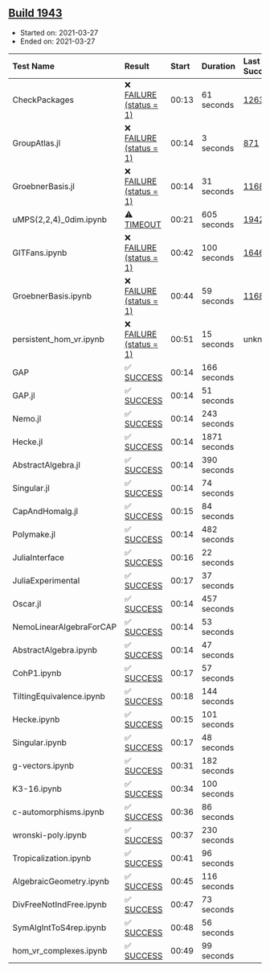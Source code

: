 ## [Build 1943](https://oscarci.mathematik.uni-kl.de/job/oscar-stable/1943/)

* Started on: 2021-03-27
* Ended on: 2021-03-27

| Test Name    | Result | Start | Duration | Last Success | First Failure |
|:-------------|:-------|:------|:---------|:-------------|:--------------|
| CheckPackages | ❌ [FAILURE (status = 1)](https://oscarci.mathematik.uni-kl.de/job/oscar-stable/1943/artifact/logs/build-1943/CheckPackages.log) | 00:13 | 61 seconds | [1263](https://oscarci.mathematik.uni-kl.de/job/oscar-stable/1263/) | [1264](https://oscarci.mathematik.uni-kl.de/job/oscar-stable/1264/) |
| GroupAtlas.jl | ❌ [FAILURE (status = 1)](https://oscarci.mathematik.uni-kl.de/job/oscar-stable/1943/artifact/logs/build-1943/GroupAtlas.jl.log) | 00:14 | 3 seconds | [871](https://oscarci.mathematik.uni-kl.de/job/oscar-stable/871/) | [872](https://oscarci.mathematik.uni-kl.de/job/oscar-stable/872/) |
| GroebnerBasis.jl | ❌ [FAILURE (status = 1)](https://oscarci.mathematik.uni-kl.de/job/oscar-stable/1943/artifact/logs/build-1943/GroebnerBasis.jl.log) | 00:14 | 31 seconds | [1168](https://oscarci.mathematik.uni-kl.de/job/oscar-stable/1168/) | [1169](https://oscarci.mathematik.uni-kl.de/job/oscar-stable/1169/) |
| uMPS(2,2,4)_0dim.ipynb | ⚠ [TIMEOUT](https://oscarci.mathematik.uni-kl.de/job/oscar-stable/1943/artifact/logs/build-1943/uMPS-2-2-4-_0dim.ipynb.log) | 00:21 | 605 seconds | [1942](https://oscarci.mathematik.uni-kl.de/job/oscar-stable/1942/) | [1943](https://oscarci.mathematik.uni-kl.de/job/oscar-stable/1943/) |
| GITFans.ipynb | ❌ [FAILURE (status = 1)](https://oscarci.mathematik.uni-kl.de/job/oscar-stable/1943/artifact/logs/build-1943/GITFans.ipynb.log) | 00:42 | 100 seconds | [1646](https://oscarci.mathematik.uni-kl.de/job/oscar-stable/1646/) | [1647](https://oscarci.mathematik.uni-kl.de/job/oscar-stable/1647/) |
| GroebnerBasis.ipynb | ❌ [FAILURE (status = 1)](https://oscarci.mathematik.uni-kl.de/job/oscar-stable/1943/artifact/logs/build-1943/GroebnerBasis.ipynb.log) | 00:44 | 59 seconds | [1168](https://oscarci.mathematik.uni-kl.de/job/oscar-stable/1168/) | [1169](https://oscarci.mathematik.uni-kl.de/job/oscar-stable/1169/) |
| persistent_hom_vr.ipynb | ❌ [FAILURE (status = 1)](https://oscarci.mathematik.uni-kl.de/job/oscar-stable/1943/artifact/logs/build-1943/persistent_hom_vr.ipynb.log) | 00:51 | 15 seconds | unknown | unknown |
| GAP | ✅ [SUCCESS](https://oscarci.mathematik.uni-kl.de/job/oscar-stable/1943/artifact/logs/build-1943/GAP.log) | 00:14 | 166 seconds |  |  |
| GAP.jl | ✅ [SUCCESS](https://oscarci.mathematik.uni-kl.de/job/oscar-stable/1943/artifact/logs/build-1943/GAP.jl.log) | 00:14 | 51 seconds |  |  |
| Nemo.jl | ✅ [SUCCESS](https://oscarci.mathematik.uni-kl.de/job/oscar-stable/1943/artifact/logs/build-1943/Nemo.jl.log) | 00:14 | 243 seconds |  |  |
| Hecke.jl | ✅ [SUCCESS](https://oscarci.mathematik.uni-kl.de/job/oscar-stable/1943/artifact/logs/build-1943/Hecke.jl.log) | 00:14 | 1871 seconds |  |  |
| AbstractAlgebra.jl | ✅ [SUCCESS](https://oscarci.mathematik.uni-kl.de/job/oscar-stable/1943/artifact/logs/build-1943/AbstractAlgebra.jl.log) | 00:14 | 390 seconds |  |  |
| Singular.jl | ✅ [SUCCESS](https://oscarci.mathematik.uni-kl.de/job/oscar-stable/1943/artifact/logs/build-1943/Singular.jl.log) | 00:14 | 74 seconds |  |  |
| CapAndHomalg.jl | ✅ [SUCCESS](https://oscarci.mathematik.uni-kl.de/job/oscar-stable/1943/artifact/logs/build-1943/CapAndHomalg.jl.log) | 00:15 | 84 seconds |  |  |
| Polymake.jl | ✅ [SUCCESS](https://oscarci.mathematik.uni-kl.de/job/oscar-stable/1943/artifact/logs/build-1943/Polymake.jl.log) | 00:14 | 482 seconds |  |  |
| JuliaInterface | ✅ [SUCCESS](https://oscarci.mathematik.uni-kl.de/job/oscar-stable/1943/artifact/logs/build-1943/JuliaInterface.log) | 00:16 | 22 seconds |  |  |
| JuliaExperimental | ✅ [SUCCESS](https://oscarci.mathematik.uni-kl.de/job/oscar-stable/1943/artifact/logs/build-1943/JuliaExperimental.log) | 00:17 | 37 seconds |  |  |
| Oscar.jl | ✅ [SUCCESS](https://oscarci.mathematik.uni-kl.de/job/oscar-stable/1943/artifact/logs/build-1943/Oscar.jl.log) | 00:14 | 457 seconds |  |  |
| NemoLinearAlgebraForCAP | ✅ [SUCCESS](https://oscarci.mathematik.uni-kl.de/job/oscar-stable/1943/artifact/logs/build-1943/NemoLinearAlgebraForCAP.log) | 00:14 | 53 seconds |  |  |
| AbstractAlgebra.ipynb | ✅ [SUCCESS](https://oscarci.mathematik.uni-kl.de/job/oscar-stable/1943/artifact/logs/build-1943/AbstractAlgebra.ipynb.log) | 00:14 | 47 seconds |  |  |
| CohP1.ipynb | ✅ [SUCCESS](https://oscarci.mathematik.uni-kl.de/job/oscar-stable/1943/artifact/logs/build-1943/CohP1.ipynb.log) | 00:17 | 57 seconds |  |  |
| TiltingEquivalence.ipynb | ✅ [SUCCESS](https://oscarci.mathematik.uni-kl.de/job/oscar-stable/1943/artifact/logs/build-1943/TiltingEquivalence.ipynb.log) | 00:18 | 144 seconds |  |  |
| Hecke.ipynb | ✅ [SUCCESS](https://oscarci.mathematik.uni-kl.de/job/oscar-stable/1943/artifact/logs/build-1943/Hecke.ipynb.log) | 00:15 | 101 seconds |  |  |
| Singular.ipynb | ✅ [SUCCESS](https://oscarci.mathematik.uni-kl.de/job/oscar-stable/1943/artifact/logs/build-1943/Singular.ipynb.log) | 00:17 | 48 seconds |  |  |
| g-vectors.ipynb | ✅ [SUCCESS](https://oscarci.mathematik.uni-kl.de/job/oscar-stable/1943/artifact/logs/build-1943/g-vectors.ipynb.log) | 00:31 | 182 seconds |  |  |
| K3-16.ipynb | ✅ [SUCCESS](https://oscarci.mathematik.uni-kl.de/job/oscar-stable/1943/artifact/logs/build-1943/K3-16.ipynb.log) | 00:34 | 100 seconds |  |  |
| c-automorphisms.ipynb | ✅ [SUCCESS](https://oscarci.mathematik.uni-kl.de/job/oscar-stable/1943/artifact/logs/build-1943/c-automorphisms.ipynb.log) | 00:36 | 86 seconds |  |  |
| wronski-poly.ipynb | ✅ [SUCCESS](https://oscarci.mathematik.uni-kl.de/job/oscar-stable/1943/artifact/logs/build-1943/wronski-poly.ipynb.log) | 00:37 | 230 seconds |  |  |
| Tropicalization.ipynb | ✅ [SUCCESS](https://oscarci.mathematik.uni-kl.de/job/oscar-stable/1943/artifact/logs/build-1943/Tropicalization.ipynb.log) | 00:41 | 96 seconds |  |  |
| AlgebraicGeometry.ipynb | ✅ [SUCCESS](https://oscarci.mathematik.uni-kl.de/job/oscar-stable/1943/artifact/logs/build-1943/AlgebraicGeometry.ipynb.log) | 00:45 | 116 seconds |  |  |
| DivFreeNotIndFree.ipynb | ✅ [SUCCESS](https://oscarci.mathematik.uni-kl.de/job/oscar-stable/1943/artifact/logs/build-1943/DivFreeNotIndFree.ipynb.log) | 00:47 | 73 seconds |  |  |
| SymAlgIntToS4rep.ipynb | ✅ [SUCCESS](https://oscarci.mathematik.uni-kl.de/job/oscar-stable/1943/artifact/logs/build-1943/SymAlgIntToS4rep.ipynb.log) | 00:48 | 56 seconds |  |  |
| hom_vr_complexes.ipynb | ✅ [SUCCESS](https://oscarci.mathematik.uni-kl.de/job/oscar-stable/1943/artifact/logs/build-1943/hom_vr_complexes.ipynb.log) | 00:49 | 99 seconds |  |  |
